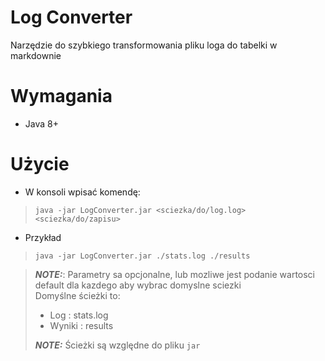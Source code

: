 # Log Converter
Narzędzie do szybkiego transformowania pliku loga do tabelki w markdownie

# Wymagania 
* Java 8+

# Użycie
* W konsoli wpisać komendę:
> `java -jar LogConverter.jar <sciezka/do/log.log> <sciezka/do/zapisu>`

* Przykład 
> `java -jar LogConverter.jar ./stats.log ./results`

> ***NOTE:***: Parametry sa opcjonalne, lub mozliwe jest podanie wartosci default dla kazdego aby wybrac domyslne sciezki <br> 
> Domyślne ścieżki to:
> * Log : stats.log
> * Wyniki : results 
>
> ***NOTE:*** Ścieżki są względne do pliku `jar`